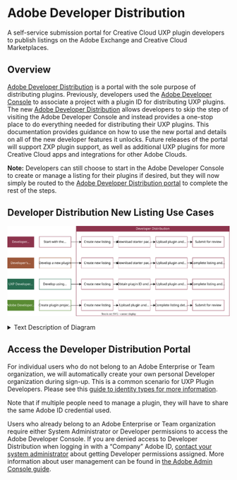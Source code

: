 <Hero slots="heading, text" background="rgb(141, 52, 78)" hideBreadcrumbNav={false} width="100%"/>

# Adobe Developer Distribution

A self-service submission portal for Creative Cloud UXP plugin developers to publish listings on the Adobe Exchange and Creative Cloud Marketplaces.

## Overview

[Adobe Developer Distribution](/distribute/home) is a portal with the sole purpose of distributing plugins. Previously, developers used the [Adobe Developer Console](/developer-console) to associate a project with a plugin ID for distributing UXP plugins. The new [Adobe Developer Distribution](/distribute/home) allows developers to skip the step of visiting the Adobe Developer Console and instead provides a one-stop place to do everything needed for distributing their UXP plugins. This documentation provides guidance on how to use the new portal and details on all of the new developer features it unlocks. Future releases of the portal will support ZXP plugin support, as well as additional UXP plugins for more Creative Cloud apps and integrations for other Adobe Clouds.

**Note:** Developers can still choose to start in the Adobe Developer Console to create or manage a listing for their plugins if desired, but they will now simply be routed to the [Adobe Developer Distribution portal](/distribute/home) to complete the rest of the steps.

## Developer Distribution New Listing Use Cases

![Diagram outlining the Use Cases of Developer Distribution. Text description in collapsible element below.](../images/use-cases.drawio.svg)

<details>
    <summary>Text Description of Diagram</summary>

Diagram listing common use cases:
- Developer Distribution (Start with the listing metadata): 
  1. Create new listing
  2. Download starter package with plugin ID
  3. Upload plugin & enter version details
  4. Submit for review.
- Developer's own sandbox (Develop new plugin):
  1. Create new listing
  2. download starter package with plugin ID
  3. upload plugin & enter version details
  4. complete listings & submit for review.
- UXP Development Tool (UDT) (Develop plugin using temporary plugin ID):
  1. Create new listing
  2. obtain plugin ID and add to manifest
  3. upload plugin & enter version details
  4. complete listing & submit for review.
- Adobe Developer Console (Create plugin project and get plugin ID):
  1. Create new listing
  2. upload plugin & enter verison details
  3. complete listing details
  4. submit for review

</details>

## Access the Developer Distribution Portal

For individual users who do not belong to an Adobe Enterprise or Team organization, we will automatically create your own personal Developer organization during sign-up. This is a common scenario for UXP Plugin Developers. Please see this [guide to identity types for more information](https://helpx.adobe.com/enterprise/using/identity.html).

Note that if multiple people need to manage a plugin, they will have to share the same Adobe ID credential used.

Users who already belong to an Adobe Enterprise or Team organization require either System Administrator or Developer permissions to access the Adobe Developer Console. If you are denied access to Developer Distribution when logging in with a “Company” Adobe ID, [contact your system administrator](https://helpx.adobe.com/enterprise/kb/contact-administrator.html) about getting Developer permissions assigned. More information about user management can be found in [the Adobe Admin Console guide](https://helpx.adobe.com/enterprise/using/setup-enterprise-id.html).

<br/>
